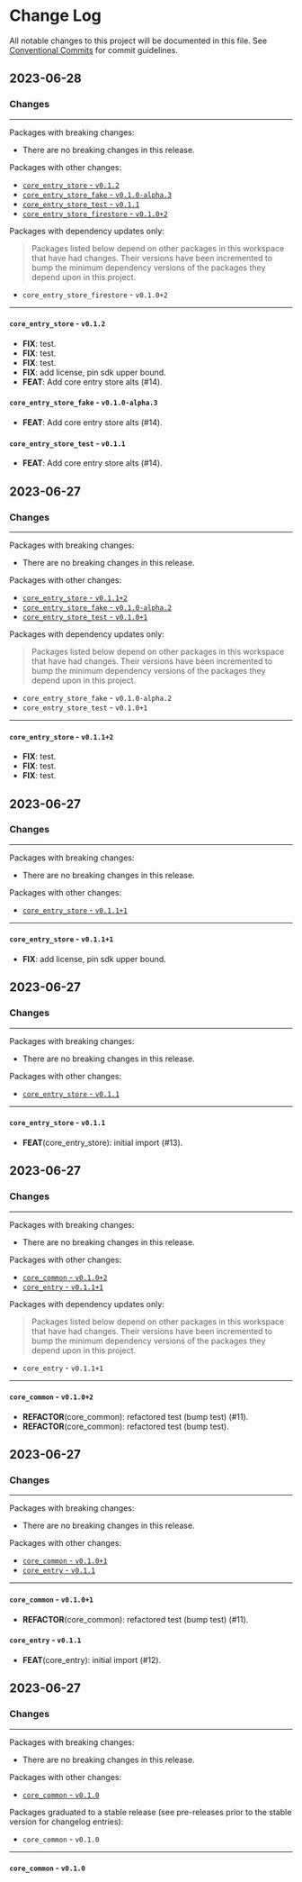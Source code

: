 # Change Log

All notable changes to this project will be documented in this file.
See [Conventional Commits](https://conventionalcommits.org) for commit guidelines.

## 2023-06-28

### Changes

---

Packages with breaking changes:

 - There are no breaking changes in this release.

Packages with other changes:

 - [`core_entry_store` - `v0.1.2`](#core_entry_store---v012)
 - [`core_entry_store_fake` - `v0.1.0-alpha.3`](#core_entry_store_fake---v010-alpha3)
 - [`core_entry_store_test` - `v0.1.1`](#core_entry_store_test---v011)
 - [`core_entry_store_firestore` - `v0.1.0+2`](#core_entry_store_firestore---v0102)

Packages with dependency updates only:

> Packages listed below depend on other packages in this workspace that have had changes. Their versions have been incremented to bump the minimum dependency versions of the packages they depend upon in this project.

 - `core_entry_store_firestore` - `v0.1.0+2`

---

#### `core_entry_store` - `v0.1.2`

 - **FIX**: test.
 - **FIX**: test.
 - **FIX**: test.
 - **FIX**: add license, pin sdk upper bound.
 - **FEAT**: Add core entry store alts (#14).

#### `core_entry_store_fake` - `v0.1.0-alpha.3`

 - **FEAT**: Add core entry store alts (#14).

#### `core_entry_store_test` - `v0.1.1`

 - **FEAT**: Add core entry store alts (#14).


## 2023-06-27

### Changes

---

Packages with breaking changes:

 - There are no breaking changes in this release.

Packages with other changes:

 - [`core_entry_store` - `v0.1.1+2`](#core_entry_store---v0112)
 - [`core_entry_store_fake` - `v0.1.0-alpha.2`](#core_entry_store_fake---v010-alpha2)
 - [`core_entry_store_test` - `v0.1.0+1`](#core_entry_store_test---v0101)

Packages with dependency updates only:

> Packages listed below depend on other packages in this workspace that have had changes. Their versions have been incremented to bump the minimum dependency versions of the packages they depend upon in this project.

 - `core_entry_store_fake` - `v0.1.0-alpha.2`
 - `core_entry_store_test` - `v0.1.0+1`

---

#### `core_entry_store` - `v0.1.1+2`

 - **FIX**: test.
 - **FIX**: test.
 - **FIX**: test.


## 2023-06-27

### Changes

---

Packages with breaking changes:

 - There are no breaking changes in this release.

Packages with other changes:

 - [`core_entry_store` - `v0.1.1+1`](#core_entry_store---v0111)

---

#### `core_entry_store` - `v0.1.1+1`

 - **FIX**: add license, pin sdk upper bound.


## 2023-06-27

### Changes

---

Packages with breaking changes:

 - There are no breaking changes in this release.

Packages with other changes:

 - [`core_entry_store` - `v0.1.1`](#core_entry_store---v011)

---

#### `core_entry_store` - `v0.1.1`

 - **FEAT**(core_entry_store): initial import (#13).


## 2023-06-27

### Changes

---

Packages with breaking changes:

 - There are no breaking changes in this release.

Packages with other changes:

 - [`core_common` - `v0.1.0+2`](#core_common---v0102)
 - [`core_entry` - `v0.1.1+1`](#core_entry---v0111)

Packages with dependency updates only:

> Packages listed below depend on other packages in this workspace that have had changes. Their versions have been incremented to bump the minimum dependency versions of the packages they depend upon in this project.

 - `core_entry` - `v0.1.1+1`

---

#### `core_common` - `v0.1.0+2`

 - **REFACTOR**(core_common): refactored test (bump test) (#11).
 - **REFACTOR**(core_common): refactored test (bump test).


## 2023-06-27

### Changes

---

Packages with breaking changes:

 - There are no breaking changes in this release.

Packages with other changes:

 - [`core_common` - `v0.1.0+1`](#core_common---v0101)
 - [`core_entry` - `v0.1.1`](#core_entry---v011)

---

#### `core_common` - `v0.1.0+1`

 - **REFACTOR**(core_common): refactored test (bump test) (#11).

#### `core_entry` - `v0.1.1`

 - **FEAT**(core_entry): initial import (#12).


## 2023-06-27

### Changes

---

Packages with breaking changes:

 - There are no breaking changes in this release.

Packages with other changes:

 - [`core_common` - `v0.1.0`](#core_common---v010)

Packages graduated to a stable release (see pre-releases prior to the stable version for changelog entries):

 - `core_common` - `v0.1.0`

---

#### `core_common` - `v0.1.0`

